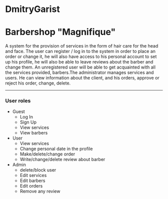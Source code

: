 # DmitryGarist
# Barbershop "Magnifique"
A system for the provision of services in the form of hair care for the head and face. The user can register / log in to the system in order to place an order or change it, he will also have access to his personal account to set up his profile, he will also be able to leave reviews about the barber and change them. An unregistered user will be able to get acquainted with all the services provided, barbers.The administrator manages services and users. He can view information about the client, and his orders, approve or reject his order, change, delete.
___
### User roles
* Guest
    * Log In
    * Sign Up
    * View services
    * View barbers
* User
    * View services
    * Change personal date in the profile
    * Make/delete/change order
    * Write/change/delete review about barber
* Admin
    * delete/block user
    * Edit services
    * Edit barbers
    * Edit orders
    * Remove any review
